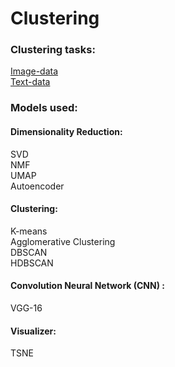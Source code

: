 # Clustering 

### Clustering  tasks:

[Image-data](https://github.com/sil123456/Clustering/tree/main/Image-data)
<br>[Text-data](https://github.com/sil123456/Clustering/tree/main/Text-data)

### Models used:
#### Dimensionality Reduction:
SVD
<br>NMF
<br>UMAP
<br>Autoencoder
#### Clustering:
K-means
<br>Agglomerative Clustering
<br>DBSCAN
<br>HDBSCAN
#### Convolution Neural Network (CNN) :
VGG-16 
#### Visualizer:
TSNE
